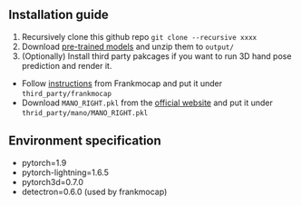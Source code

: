 ## Installation guide
1. Recursively clone this github repo `git clone --recursive xxxx`
1. Download [pre-trained models]() and unzip them to `output/`
1. (Optionally) Install third party pakcages  if you want to run 3D hand pose prediction and render it.
- Follow [instructions](https://github.com/facebookresearch/frankmocap/blob/main/docs/INSTALL.md) from Frankmocap and put it under `third_party/frankmocap` 
- Download `MANO_RIGHT.pkl` from the [official website](https://mano.is.tue.mpg.de/) and put it under `thrid_party/mano/MANO_RIGHT.pkl`


## Environment specification
- pytorch=1.9
- pytorch-lightning=1.6.5
- pytorch3d=0.7.0
- detectron=0.6.0 (used by frankmocap)
